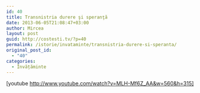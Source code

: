 ```yaml
---
id: 40
title: Transnistria durere şi speranţă
date: 2013-06-05T21:08:47+03:00
author: Mircea
layout: post
guid: http://costesti.tv/?p=40
permalink: /istorie/invataminte/transnistria-durere-si-speranta/
original_post_id:
  - "40"
categories:
  - Învățăminte
---
```

[youtube http://www.youtube.com/watch?v=MLH-Mf6Z_AA&w=560&h=315]